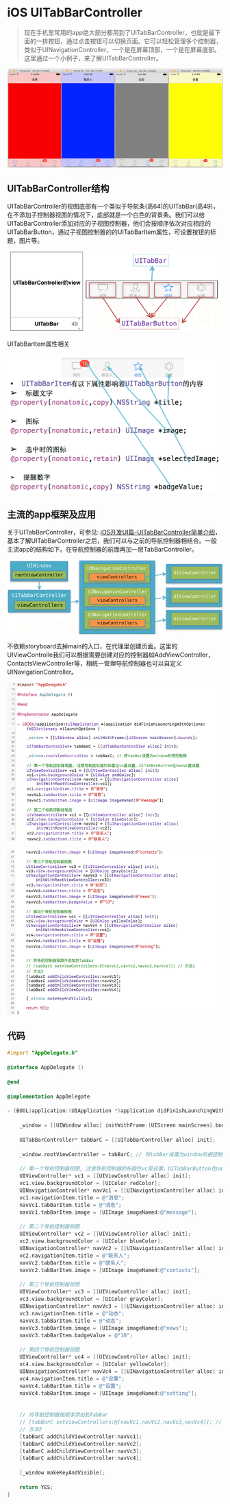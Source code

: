 
# iOS UITabBarController

> 现在手机里常用的app绝大部分都用到了UITabBarController，也就是最下面的一排按钮，通过点击按钮可以切换页面。它可以轻松管理多个控制器，类似于UINavigationController，一个是在屏幕顶部，一个是在屏幕底部。这里通过一个小例子，来了解UITabBarController。

![ios_tabbar_1.png](../../../images/blog/ios/ios_tabbar_1.png)

## UITabBarController结构
UITabBarController的视图底部有一个类似于导航条(高64)的UITabBar(高49)，在不添加子控制器视图的情况下，底部就是一个白色的背景条。我们可以给UITabBarController添加对应的子视图控制器，他们会按顺序依次对应相应的UITabBarButton，通过子视图控制器的的UITabBarItem属性，可设置按钮的标题，图片等。              

![ios_tabbar_2.png](../../../images/blog/ios/ios_tabbar_2.png)

UITabBarItem属性相关

![ios_tabbar_3.png](../../../images/blog/ios/ios_tabbar_3.png)

## 主流的app框架及应用
关于UITabBarController，可参见: [iOS开发UI篇-UITabBarController简单介绍](https://www.cnblogs.com/wendingding/p/3775488.html)，基本了解UITabBarController之后，我们可以与之前的导航控制器相结合。一般主流app的结构如下。在导航控制器的前面再加一层TabBarController。

![ios_tabbar_4.png](../../../images/blog/ios/ios_tabbar_4.png)

不依赖storyboard去掉main的入口，在代理里创建页面。这里的UIViewControlle我们可以根据需要创建对应的控制器如AddViewController，ContactsViewController等，相统一管理导航控制器也可以自定义UINavigationController。

![ios_tabbar_5.png](../../../images/blog/ios/ios_tabbar_5.png)

![ios_tabbar_6.png](../../../images/blog/ios/ios_tabbar_6.png)

## 代码
```objectivec
#import "AppDelegate.h"

@interface AppDelegate ()

@end

@implementation AppDelegate

- (BOOL)application:(UIApplication *)application didFinishLaunchingWithOptions:(NSDictionary *)launchOptions {
    
    _window = [[UIWindow alloc] initWithFrame:[UIScreen mainScreen].bounds];
    
    UITabBarController* tabBarC = [[UITabBarController alloc] init];
    
    _window.rootViewController = tabBarC; // 将tabBar设置为window的根控制器
    
    // 第一个导航控制器视图, 注意导航控制器的标题在vc里设置，UITabBarButton在navVc里设置
    UIViewController* vc1 = [[UIViewController alloc] init];
    vc1.view.backgroundColor = [UIColor redColor];
    UINavigationController* navVc1 = [[UINavigationController alloc] initWithRootViewController:vc1];
    vc1.navigationItem.title = @"消息";
    navVc1.tabBarItem.title = @"消息";
    navVc1.tabBarItem.image = [UIImage imageNamed:@"message"];
    
    // 第二个导航控制器视图
    UIViewController* vc2 = [[UIViewController alloc] init];
    vc2.view.backgroundColor = [UIColor blueColor];
    UINavigationController* navVc2 = [[UINavigationController alloc] initWithRootViewController:vc2];
    vc2.navigationItem.title = @"联系人";
    navVc2.tabBarItem.title = @"联系人";
    navVc2.tabBarItem.image = [UIImage imageNamed:@"contacts"];
    
    // 第三个导航控制器视图
    UIViewController* vc3 = [[UIViewController alloc] init];
    vc3.view.backgroundColor = [UIColor grayColor];
    UINavigationController* navVc3 = [[UINavigationController alloc] initWithRootViewController:vc3];
    vc3.navigationItem.title = @"动态";
    navVc3.tabBarItem.title = @"动态";
    navVc3.tabBarItem.image = [UIImage imageNamed:@"news"];
    navVc3.tabBarItem.badgeValue = @"10";
    
    // 第四个导航控制器视图
    UIViewController* vc4 = [[UIViewController alloc] init];
    vc4.view.backgroundColor = [UIColor yellowColor];
    UINavigationController* navVc4 = [[UINavigationController alloc] initWithRootViewController:vc4];
    vc4.navigationItem.title = @"设置";
    navVc4.tabBarItem.title = @"设置";
    navVc4.tabBarItem.image = [UIImage imageNamed:@"setting"];
    
    
    // 将导航控制器按顺序添加到TabBar
    // [tabBarC setViewControllers:@[navVc1,navVc2,navVc3,navVc4]]; // 方法1
    // 方法2
    [tabBarC addChildViewController:navVc1];
    [tabBarC addChildViewController:navVc2];
    [tabBarC addChildViewController:navVc3];
    [tabBarC addChildViewController:navVc4];
    
    [_window makeKeyAndVisible];
    
    return YES;
}
```
